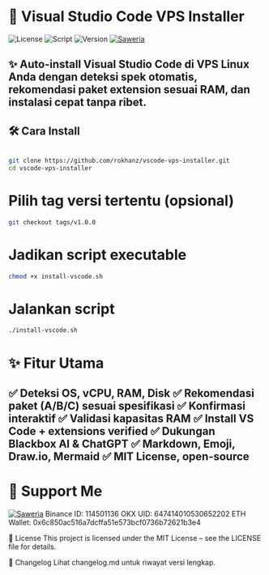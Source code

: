 # 🚀 Visual Studio Code VPS Installer

![License](https://img.shields.io/badge/License-MIT-green)
![Script](https://img.shields.io/badge/Made%20with-Bash-blue)
![Version](https://img.shields.io/badge/Version-1.0.0-yellow)
[![Saweria](https://img.shields.io/badge/Saweria-Donate-orange)](https://saweria.co/rokhanz)

✨ **Auto-install Visual Studio Code** di VPS Linux Anda dengan deteksi spek otomatis, rekomendasi paket extension sesuai RAM, dan instalasi cepat tanpa ribet.
---

## 🛠️ Cara Install

```bash

git clone https://github.com/rokhanz/vscode-vps-installer.git
cd vscode-vps-installer

```

# Pilih tag versi tertentu (opsional)
```bash
git checkout tags/v1.0.0
```

# Jadikan script executable
```bash
chmod +x install-vscode.sh
```

# Jalankan script
```bash
./install-vscode.sh
```

# ✨ Fitur Utama
✅ Deteksi OS, vCPU, RAM, Disk
✅ Rekomendasi paket (A/B/C) sesuai spesifikasi
✅ Konfirmasi interaktif
✅ Validasi kapasitas RAM
✅ Install VS Code + extensions verified
✅ Dukungan Blackbox AI & ChatGPT
✅ Markdown, Emoji, Draw.io, Mermaid
✅ MIT License, open-source
---

# 🙌 Support Me
[![Saweria](https://img.shields.io/badge/Saweria-Donate-orange)](https://saweria.co/rokhanz)
Binance ID: 114501136
OKX UID: 647414010530652202
ETH Wallet: 0x6c850ac516a7dcffa51e573bcf0736b72621b3e4

📝 License
This project is licensed under the MIT License – see the LICENSE file for details.

📝 Changelog
Lihat changelog.md untuk riwayat versi lengkap.
